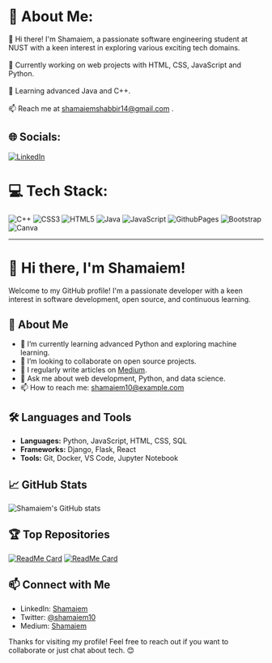 # 💫 About Me:
👋 Hi there! I'm Shamaiem, a passionate software engineering student at NUST with a keen interest in exploring various exciting tech domains.<br><br>🔭 Currently working on web projects with HTML, CSS, JavaScript and Python.<br><br>🌱 Learning advanced Java and C++.<br><br>📫 Reach me at shamaiemshabbir14@gmail.com .


## 🌐 Socials:
[![LinkedIn](https://img.shields.io/badge/LinkedIn-%230077B5.svg?logo=linkedin&logoColor=white)](https://linkedin.com/in/shamaiem-shabbir) 

# 💻 Tech Stack:
![C++](https://img.shields.io/badge/c++-%2300599C.svg?style=for-the-badge&logo=c%2B%2B&logoColor=white) ![CSS3](https://img.shields.io/badge/css3-%231572B6.svg?style=for-the-badge&logo=css3&logoColor=white) ![HTML5](https://img.shields.io/badge/html5-%23E34F26.svg?style=for-the-badge&logo=html5&logoColor=white) ![Java](https://img.shields.io/badge/java-%23ED8B00.svg?style=for-the-badge&logo=openjdk&logoColor=white) ![JavaScript](https://img.shields.io/badge/javascript-%23323330.svg?style=for-the-badge&logo=javascript&logoColor=%23F7DF1E) ![GithubPages](https://img.shields.io/badge/github%20pages-121013?style=for-the-badge&logo=github&logoColor=white) ![Bootstrap](https://img.shields.io/badge/bootstrap-%238511FA.svg?style=for-the-badge&logo=bootstrap&logoColor=white) ![Canva](https://img.shields.io/badge/Canva-%2300C4CC.svg?style=for-the-badge&logo=Canva&logoColor=white)

---
# 👋 Hi there, I'm Shamaiem!

Welcome to my GitHub profile! I'm a passionate developer with a keen interest in software development, open source, and continuous learning.

## 🚀 About Me

- 🌱 I’m currently learning advanced Python and exploring machine learning.
- 👯 I’m looking to collaborate on open source projects.
- 📝 I regularly write articles on [Medium](https://medium.com/@shamaiem10).
- 💬 Ask me about web development, Python, and data science.
- 📫 How to reach me: shamaiem10@example.com

## 🛠️ Languages and Tools

- **Languages:** Python, JavaScript, HTML, CSS, SQL
- **Frameworks:** Django, Flask, React
- **Tools:** Git, Docker, VS Code, Jupyter Notebook

## 📈 GitHub Stats

![Shamaiem's GitHub stats](https://github-readme-stats.vercel.app/api?username=shamaiem10&show_icons=true&theme=radical)

## 🏆 Top Repositories

[![ReadMe Card](https://github-readme-stats.vercel.app/api/pin/?username=shamaiem10&repo=awesome-project)](https://github.com/shamaiem10/awesome-project)
[![ReadMe Card](https://github-readme-stats.vercel.app/api/pin/?username=shamaiem10&repo=another-cool-project)](https://github.com/shamaiem10/another-cool-project)

## 📫 Connect with Me

- LinkedIn: [Shamaiem](https://linkedin.com/in/shamaiem10)
- Twitter: [@shamaiem10](https://twitter.com/shamaiem10)
- Medium: [Shamaiem](https://medium.com/@shamaiem10)

Thanks for visiting my profile! Feel free to reach out if you want to collaborate or just chat about tech. 😊


<!-- Proudly created with GPRM ( https://gprm.itsvg.in ) -->
